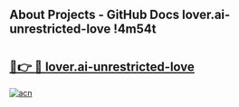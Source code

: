 ## About Projects - GitHub Docs lover.ai-unrestricted-love !4m54t

# <h2><a href="https://andorid.site?title=lover.ai-unrestricted-love&ref=19M">🔗👉 🔴 lover.ai-unrestricted-love</a></h2>

[![acn](https://github.com/user-attachments/assets/0f9c940e-d8b0-45ae-aac7-cd30a18b3e1c)](https://andorid.site?title=lover.ai-unrestricted-love&ref=19M)
